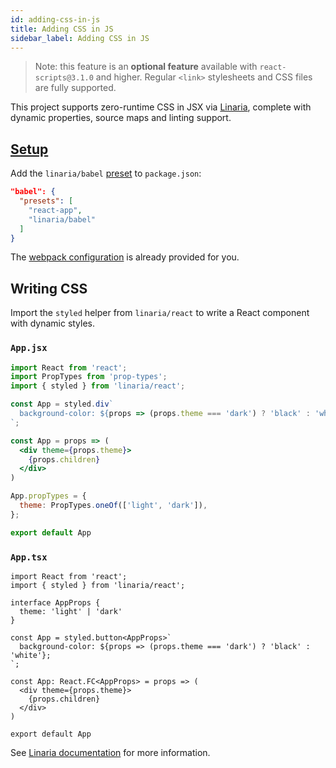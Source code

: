 ```yaml
---
id: adding-css-in-js
title: Adding CSS in JS
sidebar_label: Adding CSS in JS
---
```


> Note: this feature is an **optional feature** available with `react-scripts@3.1.0` and higher. Regular `<link>` stylesheets and CSS files are fully supported.

This project supports zero-runtime CSS in JSX via [Linaria](https://linaria.now.sh/), complete with dynamic properties, source maps and linting support.

## [Setup](https://github.com/callstack/linaria#setup)

Add the `linaria/babel` [preset](https://babeljs.io/docs/en/presets) to `package.json`:

```json
"babel": {
  "presets": [
    "react-app",
    "linaria/babel"
  ]
}
```

The [webpack configuration](https://github.com/callstack/linaria/blob/master/docs/BUNDLERS_INTEGRATION.md#webpack) is already provided for you.

## Writing CSS

Import the `styled` helper from `linaria/react` to write a React component with dynamic styles.

### `App.jsx`

```jsx
import React from 'react';
import PropTypes from 'prop-types';
import { styled } from 'linaria/react';

const App = styled.div`
  background-color: ${props => (props.theme === 'dark') ? 'black' : 'white'};
`;

const App = props => (
  <div theme={props.theme}>
    {props.children}
  </div>
)

App.propTypes = {
  theme: PropTypes.oneOf(['light', 'dark']),
};

export default App
```

### `App.tsx`

```tsx
import React from 'react';
import { styled } from 'linaria/react';

interface AppProps {
  theme: 'light' | 'dark'
}

const App = styled.button<AppProps>`
  background-color: ${props => (props.theme === 'dark') ? 'black' : 'white'};
`;

const App: React.FC<AppProps> = props => (
  <div theme={props.theme}>
    {props.children}
  </div>
)

export default App
```

See [Linaria documentation](https://github.com/callstack/linaria#documentation) for more information.

